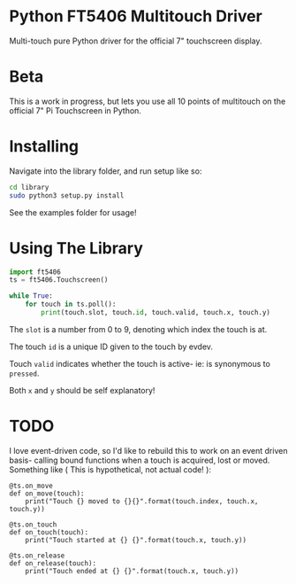 # Python FT5406 Multitouch Driver

Multi-touch pure Python driver for the official 7" touchscreen display.

# Beta

This is a work in progress, but lets you use all 10 points of multitouch on the official 7" Pi Touchscreen in Python.

# Installing

Navigate into the library folder, and run setup like so:

```bash
cd library
sudo python3 setup.py install
```

See the examples folder for usage!

# Using The Library

```python
import ft5406
ts = ft5406.Touchscreen()

while True:
    for touch in ts.poll():
        print(touch.slot, touch.id, touch.valid, touch.x, touch.y)
```

The `slot` is a number from 0 to 9, denoting which index the touch is at.

The touch `id` is a unique ID given to the touch by evdev.

Touch `valid` indicates whether the touch is active- ie: is synonymous to `pressed`.

Both `x` and `y` should be self explanatory!

# TODO

I love event-driven code, so I'd like to rebuild this to work on an event driven basis- calling bound functions
when a touch is acquired, lost or moved. Something like ( This is hypothetical, not actual code! ):

```
@ts.on_move
def on_move(touch):
    print("Touch {} moved to {}{}".format(touch.index, touch.x, touch.y))

@ts.on_touch
def on_touch(touch):
    print("Touch started at {} {}".format(touch.x, touch.y))
    
@ts.on_release
def on_release(touch):
    print("Touch ended at {} {}".format(touch.x, touch.y))
```

